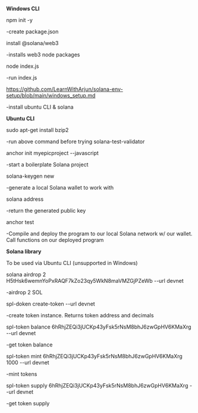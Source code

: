 **Windows CLI**

npm init -y

-create package.json

install @solana/web3

-installs web3 node packages

node index.js

-run index.js

https://github.com/LearnWithArjun/solana-env-setup/blob/main/windows_setup.md

-install ubuntu CLI & solana


**Ubuntu CLI**

sudo apt-get install bzip2

-run above command before trying solana-test-validator

anchor init myepicproject --javascript

-start a boilerplate Solana project

solana-keygen new

-generate a local Solana wallet to work with

solana address

-return the generated public key

anchor test

-Compile and deploy the program to our local Solana network w/ our wallet. Call functions on our deployed program


**Solana library**

To be used via Ubuntu CLI (unsupported in Windows)

solana airdrop 2 H5tHsk6wemnYoPxRAQF7kZo23qy5WkN8maVMZGjPZeWb --url devnet

-airdrop 2 SOL

spl-doken create-token --url devnet

-create token instance. Returns token address and decimals

spl-token balance 6hRhjZEQi3jUCKp43yFsk5rNsM8bhJ6zwGpHV6KMaXrg --url devnet

-get token balance

spl-token mint 6hRhjZEQi3jUCKp43yFsk5rNsM8bhJ6zwGpHV6KMaXrg 1000 --url devnet

-mint tokens

spl-token supply 6hRhjZEQi3jUCKp43yFsk5rNsM8bhJ6zwGpHV6KMaXrg --url devnet

-get token supply
